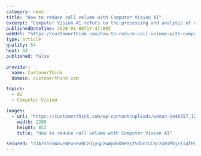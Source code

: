 ```yaml
---
category: news
title: "How to reduce call volume with Computer Vision AI"
excerpt: "Computer Vision AI refers to the processing and analysis of digital images and videos to automatically understand their meaning and context. It recognizes faces and expressions, helps self-driving cars read traffic signs and avoid pedestrians, and allows ..."
publishedDateTime: 2020-01-08T17:47:00Z
webUrl: "https://customerthink.com/how-to-reduce-call-volume-with-computer-vision-ai/"
type: article
quality: 54
heat: 54
published: false

provider:
  name: CustomerThink
  domain: customerthink.com

topics:
  - AI
  - Computer Vision

images:
  - url: "https://customerthink.com/wp-content/uploads/woman-1446557_1280-pixabay-social-technology-1.jpg"
    width: 1280
    height: 853
    title: "How to reduce call volume with Computer Vision AI"

secured: "dJA7shnvWavENFwSHvBCzOjyqpzwWpmkO0eXsY5dOniCCN/zoNIMhjrXi4fHBXmdu2RdFJjWAPEjSU8Z9Dso+DSALskFMKqUnaq95NcS4Ryie4ggpyiVRTWbF5pyJz8KJ6tUGxCgBzFaFR3Ar2LGhUASew10D1zG44E6gybCIlbwFAjt/d7osW22Z7w9lmeQHNRd+QRt+PZ/DkfkQhmOAuoUPuXUgcJ0vLpVyVecsEZOemjky33sQBjDCPwcS80enXU9mQj+1yQh+JnC+TznvkSqtlYaXkoAMfbKmG7VVarbOZbelFTFFNQkNVUOo+kR;fmc1aYHUiB3yiPip6B50mg=="
---
```


